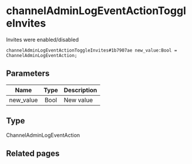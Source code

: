 # channelAdminLogEventActionToggleInvites
Invites were enabled/disabled

```
channelAdminLogEventActionToggleInvites#1b7907ae new_value:Bool = ChannelAdminLogEventAction;
```

## Parameters
| Name | Type | Description |
| ---- | :----: | ----------- |
| new_value | Bool | New value |


## Type
ChannelAdminLogEventAction

## Related pages
